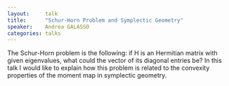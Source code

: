 ```yaml
---
layout:     talk
title:      "Schur-Horn Problem and Symplectic Geometry"
speaker:    Andrea GALASSO
categories: talks
---
```

The Schur-Horn problem is the following: if H is an Hermitian matrix with given eigenvalues, what could the vector of its diagonal entries be? In this talk I would like to explain how this problem is related to the convexity properties of the moment map in symplectic geometry.
